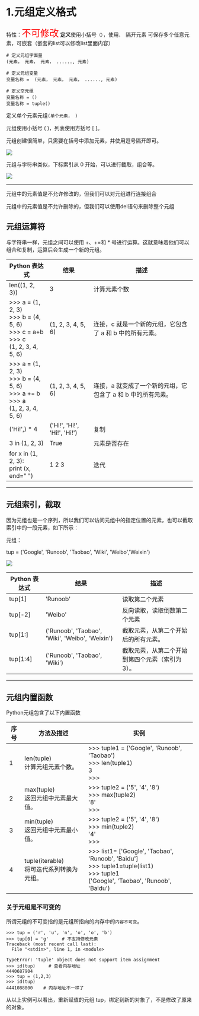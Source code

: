 # 1.元组定义格式
特性：<span style="color: red;font-size: 25;">不可修改</span>
**定义**使用小括号`（）`，使用`， `隔开元素
可保存多个任意元素，可嵌套（嵌套的list可以修改list里面内容）
```
# 定义元组字面量
(元素， 元素， 元素， ......, 元素)

# 定义元组变量
变量名称 =  (元素， 元素， 元素， ......, 元素)

# 定义空元组
变量名称 = ()
变量名称 = tuple()
```

定义单个元素元组`(单个元素， )`

元组使用小括号 ( )，列表使用方括号 [ ]。

元组创建很简单，只需要在括号中添加元素，并使用逗号隔开即可。

![](https://www.runoob.com/wp-content/uploads/2016/04/tup-2020-10-27-10-26-2.png)


元组与字符串类似，下标索引从 0 开始，可以进行截取，组合等。

![](https://www.runoob.com/wp-content/uploads/2016/04/py-tup-10-26.png)


---


元组中的元素值是不允许修改的，但我们可以对元组进行连接组合

元组中的元素值是不允许删除的，但我们可以使用del语句来删除整个元组

## 元组运算符

与字符串一样，元组之间可以使用 +、+=和 * 号进行运算。这就意味着他们可以组合和复制，运算后会生成一个新的元组。

| Python 表达式                                                                           | 结果                           | 描述                                 |
| ------------------------------------------------------------------------------------ | ---------------------------- | ---------------------------------- |
| len((1, 2, 3))                                                                       | 3                            | 计算元素个数                             |
| >>> a = (1, 2, 3)<br>>>> b = (4, 5, 6)<br>>>> c = a+b<br>>>> c<br>(1, 2, 3, 4, 5, 6) | (1, 2, 3, 4, 5, 6)           | 连接，c 就是一个新的元组，它包含了 a 和 b 中的所有元素。   |
| >>> a = (1, 2, 3)<br>>>> b = (4, 5, 6)<br>>>> a += b<br>>>> a<br>(1, 2, 3, 4, 5, 6)  | (1, 2, 3, 4, 5, 6)           | 连接，a 就变成了一个新的元组，它包含了 a 和 b 中的所有元素。 |
| ('Hi!',) * 4                                                                         | ('Hi!', 'Hi!', 'Hi!', 'Hi!') | 复制                                 |
| 3 in (1, 2, 3)                                                                       | True                         | 元素是否存在                             |
| for x in (1, 2, 3): <br>    print (x, end=" ")                                       | 1 2 3                        | 迭代                                 |

---

## 元组索引，截取

因为元组也是一个序列，所以我们可以访问元组中的指定位置的元素，也可以截取索引中的一段元素，如下所示：

元组：

tup = ('Google', 'Runoob', 'Taobao', 'Wiki', 'Weibo','Weixin')

![](https://www.runoob.com/wp-content/uploads/2016/04/py-tup-7.png)

|Python 表达式|结果|描述|
|---|---|---|
|tup[1]|'Runoob'|读取第二个元素|
|tup[-2]|'Weibo'|反向读取，读取倒数第二个元素|
|tup[1:]|('Runoob', 'Taobao', 'Wiki', 'Weibo', 'Weixin')|截取元素，从第二个开始后的所有元素。|
|tup[1:4]|('Runoob', 'Taobao', 'Wiki')|截取元素，从第二个开始到第四个元素（索引为 3）。|


---

## 元组内置函数

Python元组包含了以下内置函数

| 序号  | 方法及描述                             | 实例                                                                                                                                     |
| --- | --------------------------------- | -------------------------------------------------------------------------------------------------------------------------------------- |
| 1   | len(tuple)  <br>计算元组元素个数。         | >>> tuple1 = ('Google', 'Runoob', 'Taobao')<br>>>> len(tuple1)<br>3<br>>>>                                                             |
| 2   | max(tuple)  <br>返回元组中元素最大值。       | >>> tuple2 = ('5', '4', '8')<br>>>> max(tuple2)<br>'8'<br>>>>                                                                          |
| 3   | min(tuple)  <br>返回元组中元素最小值。       | >>> tuple2 = ('5', '4', '8')<br>>>> min(tuple2)<br>'4'<br>>>>                                                                          |
| 4   | tuple(iterable)  <br>将可迭代系列转换为元组。 | >>> list1= ['Google', 'Taobao', 'Runoob', 'Baidu']<br>>>> tuple1=tuple(list1)<br>>>> tuple1<br>('Google', 'Taobao', 'Runoob', 'Baidu') |

### 关于元组是不可变的

所谓元组的不可变指的是元组所指向的内存中的`内容不可变`。

```
>>> tup = ('r', 'u', 'n', 'o', 'o', 'b')  
>>> tup[0] = 'g'     # 不支持修改元素  
Traceback (most recent call last):  
  File "<stdin>", line 1, in <module>  
```
```
TypeError: 'tuple' object does not support item assignment  
>>> id(tup)     # 查看内存地址  
4440687904  
>>> tup = (1,2,3)  
>>> id(tup)  
4441088800    # 内存地址不一样了  
```

从以上实例可以看出，重新赋值的元组 tup，绑定到新的对象了，不是修改了原来的对象。